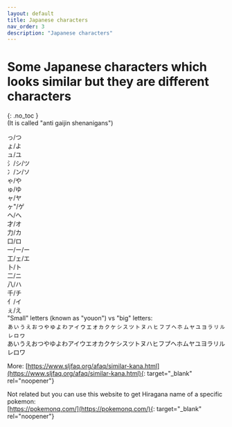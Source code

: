 ```yaml
---
layout: default
title: Japanese characters
nav_order: 3
description: "Japanese characters"
---
```


# Some Japanese characters which looks similar but they are different characters
{: .no_toc }
<br>(It is called "anti gaijin shenanigans")

っ/つ<br>
ょ/よ<br>
ュ/ユ<br>
氵/シ/ツ<br>
冫/ン/ソ<br>
ゃ/や<br>
ゅ/ゆ<br>
ャ/ヤ<br>
ヶ"/ゲ<br>
ヘ/へ<br>
才/オ<br>
力/カ<br>
口/ロ<br>
一/ー/ー<br>
工/ェ/エ<br>
卜/ト<br>
二/ニ<br>
八/ハ<br>
千/チ<br>
亻/イ<br>
ぇ/え<br>
"Small" letters (known as "youon") vs "big" letters:<br>
ぁぃぅぇぉっゃゅょゎァィゥェォヵㇰヶㇱㇲッㇳㇴㇵㇶㇷㇷ゚ㇸㇹㇺャュョㇻㇼㇽㇾㇿヮ<br>
あいうえおつやゆよわアイウエオカクケシスツトヌハヒフプヘホムヤユヨラリルレロワ<br>

More: [https://www.sljfaq.org/afaq/similar-kana.html](https://www.sljfaq.org/afaq/similar-kana.html){: target="_blank" rel="noopener"}

Not related but you can use this website to get Hiragana name of a specific pokemon:<br>
[https://pokemonq.com/](https://pokemonq.com/){: target="_blank" rel="noopener"}
